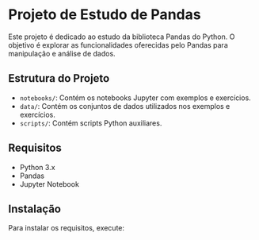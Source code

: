 # Projeto de Estudo de Pandas

Este projeto é dedicado ao estudo da biblioteca Pandas do Python. O objetivo é explorar as funcionalidades oferecidas pelo Pandas para manipulação e análise de dados.

## Estrutura do Projeto

- `notebooks/`: Contém os notebooks Jupyter com exemplos e exercícios.
- `data/`: Contém os conjuntos de dados utilizados nos exemplos e exercícios.
- `scripts/`: Contém scripts Python auxiliares.

## Requisitos

- Python 3.x
- Pandas
- Jupyter Notebook

## Instalação

Para instalar os requisitos, execute:
